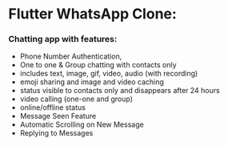 
# Flutter WhatsApp Clone:

### Chatting app with features:

- Phone Number Authentication,
- One to one & Group chatting with contacts only
- includes text, image, gif, video, audio (with recording)
- emoji sharing and image and video caching
- status visible to contacts only and disappears after 24 hours
- video calling (one-one and group)
- online/offline status 
- Message Seen Feature
- Automatic Scrolling on New Message
- Replying to Messages

